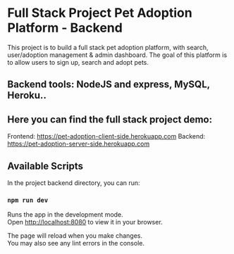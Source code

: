 # Full Stack Project Pet Adoption Platform - Backend

This project is to build a full stack pet adoption platform, with search, user/adoption management & admin dashboard.
The goal of this platform is to allow users to sign up, search and adopt pets.

## Backend tools: NodeJS and express, MySQL, Heroku..

## Here you can find the full stack project demo: 

Frontend: https://pet-adoption-client-side.herokuapp.com
Backend: https://pet-adoption-server-side.herokuapp.com

## Available Scripts

In the project backend directory, you can run:

### `npm run dev`

Runs the app in the development mode.\
Open [http://localhost:8080](http://localhost:8080) to view it in your browser.

The page will reload when you make changes.\
You may also see any lint errors in the console.
